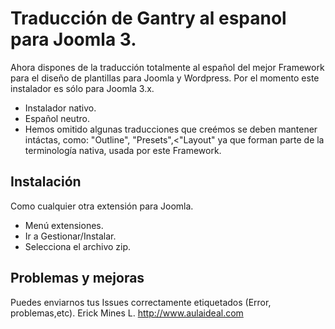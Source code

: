 # Traducción de Gantry al espanol para Joomla 3.

Ahora dispones de la traducción  totalmente al español del mejor Framework para el diseño de plantillas para Joomla y Wordpress.
Por el momento este instalador es sólo para Joomla 3.x.

+ Instalador nativo.
+ Español neutro.
+ Hemos omitido algunas traducciones que creémos se deben mantener intáctas, como: "Outline", "Presets",<"Layout" ya que forman parte de la terminología nativa, usada por este Framework.


Instalación
-----------
Como cualquier otra extensión para Joomla.

+ Menú extensiones.
+ Ir a Gestionar/Instalar.
+ Selecciona el archivo zip.

Problemas  y mejoras
-----------
Puedes enviarnos tus  Issues correctamente etiquetados (Error, problemas,etc).
Erick Mines L.
http://www.aulaideal.com

